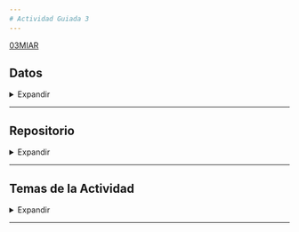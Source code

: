 ```yaml
---
# Actividad Guiada 3
---
```


[03MIAR](https://github.com/vbleal/03MIAR)


## Datos

<details>
    <summary> Expandir </summary>

**Victor David Betancourt Leal**


</details>

----------------


## Repositorio

<details>
    <summary> Expandir </summary>

*  📒 Colab: [https://drive.google.com/file/d/1K52i3YtufDhOhKN8sc5odvT3DXdeASm_/view?usp=sharing](https://drive.google.com/file/d/1K52i3YtufDhOhKN8sc5odvT3DXdeASm_/view?usp=sharing)

*  🚀 GitHub: [https://github.com/vbleal/03MIAR/tree/main/AG3](https://github.com/vbleal/03MIAR/tree/main/AG3)


![]()

</details>

----------------


## Temas de la Actividad

<details>
    <summary> Expandir </summary>

- Búsqueda Aleatoria
- Búsqueda Local
- Simulated Annealing (Recocido Simulado)
- Búsqueda Local Mejorada con Entornos Variables
- Búsqueda Local Mejorada con Simulated Annealing
- Algoritmo de Colonia de Hormigas


![](https://raw.githubusercontent.com/vbleal/03MIAR/main/Im/Ants.png)

Image Credits: DALL-E + MyPrompt


</details>

----------------





